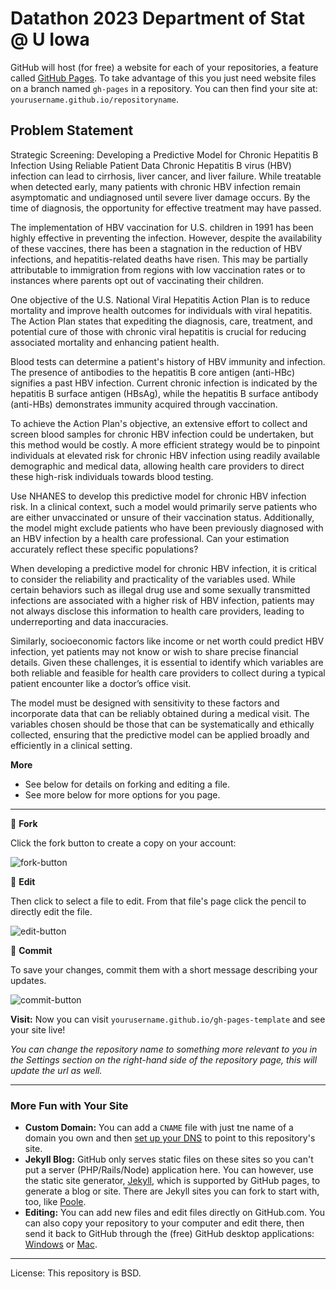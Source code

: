# Datathon 2023 Department of Stat @ U Iowa

GitHub will host (for free) a website for each of your repositories, a feature called [GitHub Pages](http://pages.github.com). To take advantage of this you just need website files on a branch named `gh-pages` in a repository. You can then find your site at: `yourusername.github.io/repositoryname`.

## Problem Statement

Strategic Screening: Developing a Predictive Model for Chronic Hepatitis B Infection Using Reliable Patient Data
Chronic Hepatitis B virus (HBV) infection can lead to cirrhosis, liver cancer, and liver failure. While treatable when detected early, many patients with chronic HBV infection remain asymptomatic and undiagnosed until severe liver damage occurs. By the time of diagnosis, the opportunity for effective treatment may have passed.

The implementation of HBV vaccination for U.S. children in 1991 has been highly effective in preventing the infection. However, despite the availability of these vaccines, there has been a stagnation in the reduction of HBV infections, and hepatitis-related deaths have risen. This may be partially attributable to immigration from regions with low vaccination rates or to instances where parents opt out of vaccinating their children.

One objective of the U.S. National Viral Hepatitis Action Plan is to reduce mortality and improve health outcomes for individuals with viral hepatitis. The Action Plan states that expediting the diagnosis, care, treatment, and potential cure of those with chronic viral hepatitis is crucial for reducing associated mortality and enhancing patient health.

Blood tests can determine a patient's history of HBV immunity and infection. The presence of antibodies to the hepatitis B core antigen (anti-HBc) signifies a past HBV infection. Current chronic infection is indicated by the hepatitis B surface antigen (HBsAg), while the hepatitis B surface antibody (anti-HBs) demonstrates immunity acquired through vaccination.

To achieve the Action Plan's objective, an extensive effort to collect and screen blood samples for chronic HBV infection could be undertaken, but this method would be costly. A more efficient strategy would be to pinpoint individuals at elevated risk for chronic HBV infection using readily available demographic and medical data, allowing health care providers to direct these high-risk individuals towards blood testing.

Use NHANES to develop this predictive model for chronic HBV infection risk. In a clinical context, such a model would primarily serve patients who are either unvaccinated or unsure of their vaccination status. Additionally, the model might exclude patients who have been previously diagnosed with an HBV infection by a health care professional. Can your estimation accurately reflect these specific populations?

When developing a predictive model for chronic HBV infection, it is critical to consider the reliability and practicality of the variables used. While certain behaviors such as illegal drug use and some sexually transmitted infections are associated with a higher risk of HBV infection, patients may not always disclose this information to health care providers, leading to underreporting and data inaccuracies.

Similarly, socioeconomic factors like income or net worth could predict HBV infection, yet patients may not know or wish to share precise financial details. Given these challenges, it is essential to identify which variables are both reliable and feasible for health care providers to collect during a typical patient encounter like a doctor’s office visit.

The model must be designed with sensitivity to these factors and incorporate data that can be reliably obtained during a medical visit. The variables chosen should be those that can be systematically and ethically collected, ensuring that the predictive model can be applied broadly and efficiently in a clinical setting.

**More**

- See below for details on forking and editing a file.
- See more below for more options for you page.

---

:fork_and_knife: **Fork**

Click the fork button to create a copy on your account:

![fork-button](https://cloud.githubusercontent.com/assets/1305617/8124288/1e1d4608-108e-11e5-8e74-e1851c184ba9.png)

:memo: **Edit**

Then click to select a file to edit. From that file's page click the pencil to directly edit the file.

![edit-button](https://cloud.githubusercontent.com/assets/1305617/8124380/48403908-108f-11e5-968f-a08e8a011f2e.png)

:floppy_disk: **Commit**

To save your changes, commit them with a short message describing your updates.

![commit-button](https://cloud.githubusercontent.com/assets/1305617/8124287/1390395c-108e-11e5-9186-e0f10f7cb3d4.png)

**Visit:** Now you can visit `yourusername.github.io/gh-pages-template` and see your site live!

_You can change the repository name to something more relevant to you in the Settings section on the right-hand side of the repository page, this will update the url as well._

---

### More Fun with Your Site

- **Custom Domain:** You can add a `CNAME` file with just tne name of a domain you own and then [set up your DNS](https://help.github.com/articles/setting-up-a-custom-domain-with-github-pages/) to point to this repository's site.
- **Jekyll Blog:** GitHub only serves static files on these sites so you can't put a server (PHP/Rails/Node) application here. You can however, use the static site generator, [Jekyll](http://jekyllrb.com), which is supported by GitHub pages, to generate a blog or site. There are Jekyll sites you can fork to start with, too, like [Poole](http://markdotto.com/2014/01/02/introducing-poole/).
- **Editing:** You can add new files and edit files directly on GitHub.com. You can also copy your repository to your computer and edit there, then send it back to GitHub through the (free) GitHub desktop applications: [Windows](https://windows.github.com) or [Mac](https://mac.github.com).

---

License: This repository is BSD.
